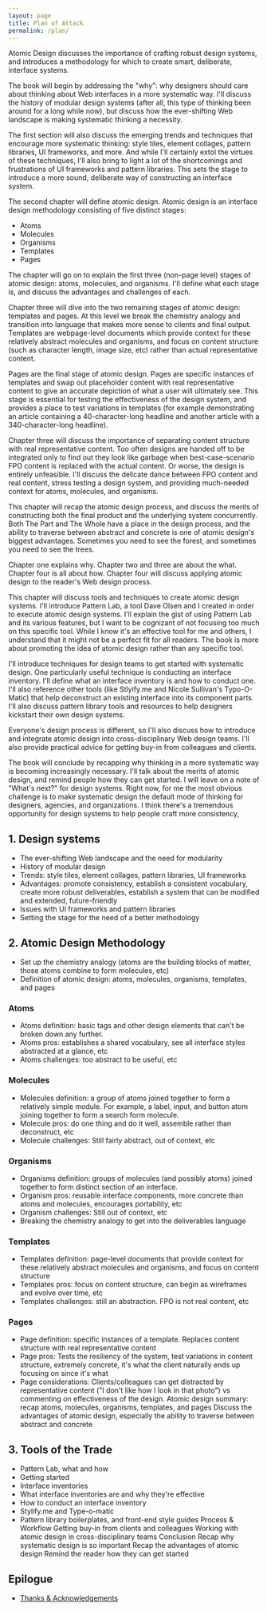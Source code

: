```yaml
---
layout: page
title: Plan of Attack
permalink: /plan/
---
```


Atomic Design discusses the importance of crafting robust design systems, and introduces a methodology for which to create smart, deliberate, interface systems.

The book will begin by addressing the "why": why designers should care about thinking about Web interfaces in a more systematic way. I'll discuss the history of modular design systems (after all, this type of thinking been around for a long while now), but discuss how the ever-shifting Web landscape is making systematic thinking a necessity.

The first section will also discuss the emerging trends and techniques that encourage more systematic thinking: style tiles, element collages, pattern libraries, UI frameworks, and more. And while I'll certainly extol the virtues of these techniques, I'll also bring to light a lot of the shortcomings and frustrations of UI frameworks and pattern libraries. This sets the stage to introduce a more sound, deliberate way of constructing an interface system.

The second chapter will define atomic design. Atomic design is an interface design methodology consisting of five distinct stages:

- Atoms
- Molecules
- Organisms
- Templates
- Pages

The chapter will go on to explain the first three (non-page level) stages of atomic design: atoms, molecules, and organisms. I'll define what each stage is, and discuss the advantages and challenges of each.

Chapter three will dive into the two remaining stages of atomic design: templates and pages. At this level we break the chemistry analogy and transition into language that makes more sense to clients and final output. Templates are webpage-level documents which provide context for these relatively abstract molecules and organisms, and focus on content structure (such as character length, image size, etc) rather than actual representative content.

Pages are the final stage of atomic design. Pages are specific instances of templates and swap out placeholder content with real representative content to give an accurate depiction of what a user will ultimately see. This stage is essential for testing the effectiveness of the design system, and provides a place to test variations in templates (for example demonstrating  an article containing a 40-character-long headline and another article with a 340-character-long headline).

Chapter three will discuss the importance of separating content structure with real representative content. Too often designs are handed off to be integrated only to find out they look like garbage when best-case-scenario FPO content is replaced with the actual content. Or worse, the design is entirely unfeasible. I'll discuss the delicate dance between FPO content and real content, stress testing a design system, and providing much-needed context for atoms, molecules, and organisms.

This chapter will recap the atomic design process, and discuss the merits of constructing both the final product and the underlying system concurrently. Both The Part and The Whole have a place in the design process, and the ability to traverse between abstract and concrete is one of atomic design's biggest advantages. Sometimes you need to see the forest, and sometimes you need to see the trees.

Chapter one explains why. Chapter two and three are about the what. Chapter four is all about how. Chapter four will discuss applying atomic design to the reader's Web design process.

This chapter will discuss tools and techniques to create atomic design systems. I'll introduce Pattern Lab, a tool Dave Olsen and I created in order to execute atomic design systems. I'll explain the gist of using Pattern Lab and its various features, but I want to be cognizant of not focusing too much on this specific tool. While I know it's an effective tool for me and others, I understand that it might not be a perfect fit for all readers. The book is more about promoting the idea of atomic design rather than any specific tool.

I'll introduce techniques for design teams to get started with systematic design. One particularly useful technique is conducting an interface inventory. I'll define what an interface inventory is and how to conduct one. I'll also reference other tools (like Stlyify.me and Nicole Sullivan's Typo-O-Matic) that help deconstruct an existing interface into its component parts. I'll also discuss pattern library tools and resources to help designers kickstart their own design systems.

Everyone's design process is different, so I'll also discuss how to introduce and integrate atomic design into cross-disciplinary Web design teams. I'll also provide practical advice for getting buy-in from colleagues and clients.

The book will conclude by recapping why thinking in a more systematic way is becoming increasingly necessary. I'll talk about the merits of atomic design, and remind people how they can get started. I will leave on a note of "What's next?" for design systems. Right now, for me the most obvious challenge is to make systematic design the default mode of thinking for designers, agencies, and organizations. I think there's a tremendous opportunity for design systems to help people craft more consistency,

## 1. Design systems
- The ever-shifting Web landscape and the need for modularity
- History of modular design
- Trends: style tiles, element collages, pattern libraries, UI frameworks
- Advantages: promote consistency, establish a consistent vocabulary, create more robust deliverables, establish a system that can be modified and extended, future-friendly
- Issues with UI frameworks and pattern libraries
- Setting the stage for the need of a better methodology

## 2. Atomic Design Methodology
- Set up the chemistry analogy (atoms are the building blocks of matter, those atoms combine to form molecules, etc)
- Definition of atomic design: atoms, molecules, organisms, templates, and pages

### Atoms
- Atoms definition: basic tags and other design elements that can't be broken down any further.
- Atoms pros: establishes a shared vocabulary, see all interface styles abstracted at a glance, etc
- Atoms challenges: too abstract to be useful, etc

### Molecules
- Molecules definition: a group of atoms joined together to form a relatively simple module. For example, a label, input, and button atom joining together to form a search form molecule.
- Molecule pros: do one thing and do it well, assemble rather than deconstruct, etc
- Molecule challenges: Still fairly abstract, out of context, etc

### Organisms
- Organisms definition: groups of molecules (and possibly atoms) joined together to form distinct section of an interface.
- Organism pros: reusable interface components, more concrete than atoms and molecules, encourages portability, etc
- Organism challenges: Still out of context, etc
- Breaking the chemistry analogy to get into the deliverables language

### Templates
- Templates definition: page-level documents that provide context for these relatively abstract molecules and organisms, and  focus on content structure
- Templates pros: focus on content structure, can begin as wireframes and evolve over time, etc
- Templates challenges: still an abstraction. FPO is not real content, etc

### Pages
- Page definition: specific instances of a template. Replaces content structure with real representative content
- Page pros: Tests the resiliency of the system, test variations in content structure, extremely concrete, it's what the client naturally ends up focusing on since it's what
- Page considerations: Clients/colleagues can get distracted by representative content ("I don't like how I look in that photo") vs commenting on effectiveness of the design.
Atomic design summary: recap atoms, molecules, organisms, templates, and pages
Discuss the advantages of atomic design, especially the ability to traverse between abstract and concrete

## 3. Tools of the Trade
- Pattern Lab, what and how
- Getting started
- Interface inventories
- What interface inventories are and why they're effective
- How to conduct an interface inventory
- Stylify.me and Type-o-matic
- Pattern library boilerplates, and front-end style guides
Process & Workflow
Getting buy-in from clients and colleagues
Working with atomic design in cross-disciplinary teams
Conclusion
Recap why systematic design is so important
Recap the advantages of atomic design
Remind the reader how they can get started
## Epilogue
- [Thanks & Acknowledgements](/thanks/)

